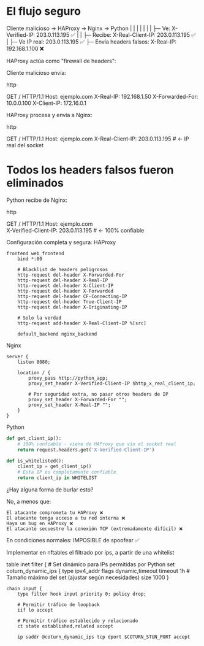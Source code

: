 # El flujo seguro

Cliente malicioso → HAProxy → Nginx → Python
    |               |         |        |
    |               |         |        ├─ Ve: X-Verified-IP: 203.0.113.195 ✅
    |               |         ├─ Recibe: X-Real-Client-IP: 203.0.113.195 ✅  
    |               ├─ Ve IP real: 203.0.113.195 ✅
    ├─ Envía headers falsos: X-Real-IP: 192.168.1.100 ❌

HAProxy actúa como "firewall de headers":


Cliente malicioso envía:

http

GET / HTTP/1.1
Host: ejemplo.com
X-Real-IP: 192.168.1.50
X-Forwarded-For: 10.0.0.100
X-Client-IP: 172.16.0.1

HAProxy procesa y envía a Nginx:

http

GET / HTTP/1.1
Host: ejemplo.com
X-Real-Client-IP: 203.0.113.195    # <- IP real del socket
# Todos los headers falsos fueron eliminados

Python recibe de Nginx:

http

GET / HTTP/1.1
Host: ejemplo.com  
X-Verified-Client-IP: 203.0.113.195  # <- 100% confiable



Configuración completa y segura:
HAProxy

```shell
frontend web_frontend
    bind *:80
    
    # Blacklist de headers peligrosos
    http-request del-header X-Forwarded-For
    http-request del-header X-Real-IP
    http-request del-header X-Client-IP
    http-request del-header X-Forwarded
    http-request del-header CF-Connecting-IP
    http-request del-header True-Client-IP
    http-request del-header X-Originating-IP
    
    # Solo la verdad
    http-request add-header X-Real-Client-IP %[src]
    
    default_backend nginx_backend
```

Nginx

```shell
server {
    listen 8080;
    
    location / {
        proxy_pass http://python_app;
        proxy_set_header X-Verified-Client-IP $http_x_real_client_ip;
        
        # Por seguridad extra, no pasar otros headers de IP
        proxy_set_header X-Forwarded-For "";
        proxy_set_header X-Real-IP "";
    }
}
```

Python

```python
def get_client_ip():
    # 100% confiable - viene de HAProxy que vio el socket real
    return request.headers.get('X-Verified-Client-IP')

def is_whitelisted():
    client_ip = get_client_ip()
    # Esta IP es completamente confiable
    return client_ip in WHITELIST
```


¿Hay alguna forma de burlar esto?

No, a menos que:

    El atacante comprometa tu HAProxy ❌
    El atacante tenga acceso a tu red interna ❌
    Haya un bug en HAProxy ❌
    El atacante secuestre la conexión TCP (extremadamente difícil) ❌

En condiciones normales: IMPOSIBLE de spoofear ✅








Implementar en nftables el filtrado por ips, a partir de una whitelist




table inet filter {
    # Set dinámico para IPs permitidas por Python
    set coturn_dynamic_ips {
        type ipv4_addr
        flags dynamic,timeout
        timeout 1h
        # Tamaño máximo del set (ajustar según necesidades)
        size 1000
    }

    chain input {
        type filter hook input priority 0; policy drop;
        
        # Permitir tráfico de loopback
        iif lo accept
        
        # Permitir tráfico establecido y relacionado
        ct state established,related accept
        
        ip saddr @coturn_dynamic_ips tcp dport $COTURN_STUN_PORT accept
